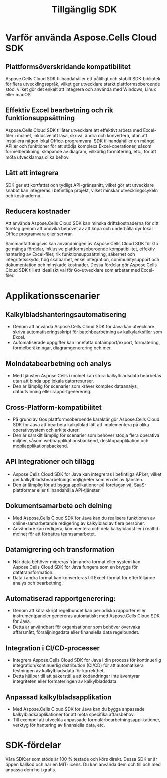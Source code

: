 ﻿---
title: Tillgänglig SDK
second_title: Aspose.Cells Cloud Documen
type: docs
url: /sv/available-sdks/
description: Aspose.Cells Cloud stöder Excel för att skapa, konvertera, sammanfoga, dela, skydda, inre objektoperation och så vidare
weight: 30
kwords: "Excel, Office Cloud, REST API, Spreadsheet, PDF, CSV, Json, Markdwon, Tillgängliga SDK:er"
---
# **Varför använda Aspose.Cells Cloud SDK**

## **Plattformsöverskridande kompatibilitet**

Aspose.Cells Cloud SDK tillhandahåller ett pålitligt och stabilt SDK-bibliotek för flera utvecklingsspråk, vilket ger utvecklare starkt plattformsoberoende stöd, vilket gör det enkelt att integrera och använda med Windows, Linux eller macOS.

## **Effektiv Excel bearbetning och rik funktionsuppsättning**

Aspose.Cells Cloud SDK tillåter utvecklare att effektivt arbeta med Excel-filer i molnet, inklusive att läsa, skriva, ändra och konvertera, utan att installera någon lokal Office-programvara. SDK tillhandahåller en mängd API:er och funktioner för att stödja komplexa Excel-operationer, såsom formelberäkning, skapande av diagram, villkorlig formatering, etc., för att möta utvecklarnas olika behov.

## **Lätt att integrera**

SDK ger ett kortfattat och tydligt API-gränssnitt, vilket gör att utvecklare snabbt kan integreras i befintliga projekt, vilket minskar utvecklingscykeln och kostnaderna.

## **Reducera kostnader**

Att använda Aspose.Cells Cloud SDK kan minska driftskostnaderna för ditt företag genom att undvika behovet av att köpa och underhålla dyr lokal Office programvara eller servrar.

Sammanfattningsvis kan användningen av Aspose.Cells Cloud SDK för Go ge många fördelar, inklusive plattformsoberoende kompatibilitet, effektiv hantering av Excel-filer, rik funktionsuppsättning, säkerhet och integritetsskydd, hög skalbarhet, enkel integration, communitysupport och dokumentation och minskade kostnader. Dessa fördelar gör Aspose.Cells Cloud SDK till ett idealiskt val för Go-utvecklare som arbetar med Excel-filer.

# **Applikationsscenarier**

## **Kalkylbladshanteringsautomatisering**

- Genom att använda Aspose.Cells Cloud SDK for Java kan utvecklare skriva automatiseringsskript för batchbearbetning av kalkylarksfiler som Excel.
- Automatiserade uppgifter kan innefatta dataimport/export, formatering, formelberäkningar, diagramgenerering och mer.

## **Molndatabearbetning och analys**

- Med tjänsten Aspose.Cells i molnet kan stora kalkylbladsdata bearbetas utan att binda upp lokala datorresurser.
- Den är lämplig för scenarier som kräver komplex dataanalys, datautvinning eller rapportgenerering.

## **Cross-Platform-kompatibilitet**

- På grund av Gos plattformsoberoende karaktär gör Aspose.Cells Cloud SDK for Java att bearbeta kalkylblad lätt att implementera på olika operativsystem och arkitekturer.
- Den är särskilt lämplig för scenarier som behöver stödja flera operativa miljöer, såsom webbapplikationsbackend, desktopapplikation och mobilapplikationsbackend.

## **API Integrationer och tillägg**

- Aspose.Cells Cloud SDK for Java kan integreras i befintliga API:er, vilket ger kalkylbladsbearbetningsmöjligheter som en del av tjänsten.
- Den är lämplig för att bygga applikationer på företagsnivå, SaaS-plattformar eller tillhandahålla API-tjänster.

## **Dokumentsamarbete och delning**

- Med Aspose.Cells Cloud SDK for Java kan du realisera funktionen av online-samarbetande redigering av kalkylblad av flera personer.
- Användare kan redigera, kommentera och dela kalkylbladsfiler i realtid i molnet för att förbättra teamsamarbetet.

## **Datamigrering och transformation**

- När data behöver migreras från andra format eller system kan Aspose.Cells Cloud SDK for Java fungera som en brygga för datatransformation.
- Data i andra format kan konverteras till Excel-format för efterföljande analys och bearbetning.

## **Automatiserad rapportgenerering:**

- Genom att köra skript regelbundet kan periodiska rapporter eller instrumentpaneler genereras automatiskt med Aspose.Cells Cloud SDK for Java.
- Detta är användbart för organisationer som behöver övervaka affärsmått, försäljningsdata eller finansiella data regelbundet.

## **Integration i CI/CD-processer**

- Integrera Aspose.Cells Cloud SDK for Java i din process för kontinuerlig integration/kontinuerlig distribution (CI/CD) för att automatisera testningen av kalkylbladsdata för korrekthet.
- Detta hjälper till att säkerställa att kodändringar inte äventyrar integriteten eller formateringen av kalkylbladsdata.

## **Anpassad kalkylbladsapplikation**

- Med Aspose.Cells Cloud SDK for Java kan du bygga anpassade kalkylbladsapplikationer för att möta specifika affärsbehov.
- Till exempel att utveckla anpassade formulärbearbetningsapplikationer, verktyg för hantering av finansiella data, etc.


# **SDK-fördelar**

Våra SDK:er som stöds är 100 % testade och körs direkt. Dessa SDK:er är öppen källkod och har en MIT-licens. Du kan använda dem och till och med anpassa dem helt gratis.
